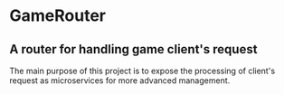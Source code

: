 # GameRouter
##  A router for handling game client's request
The main purpose of this project is to expose the processing of client's request as microservices for more advanced management.
